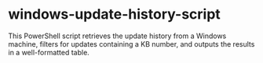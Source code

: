 # windows-update-history-script
This PowerShell script retrieves the update history from a Windows machine, filters for updates containing a KB number, and outputs the results in a well-formatted table.
